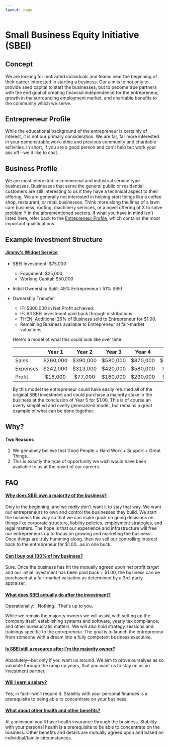 ```yaml
---
layout: page
---
```


# Small Business Equity Initiative (SBEI)

## Concept

We are looking for motivated individuals and teams near the beginning of their career interested in starting a business.  Our aim is to not only to provide seed capital to start the businesses, but to become true partners with the end goal of creating financial independence for the entrepreneur, growth in the surrounding employment market, and charitable benefits to the community which we serve.


## Entrepreneur Profile

While the educational background of the entrepreneur is certainly of interest, it is not our primary consideration.  We are far, far more interested in your demonstrable work-ethic and previous community and charitable activities.  In short, if you are a good person and can't help but work your ass off--we'd like to chat.



    
## Business Profile
    

We are most interested in commercial and industrial service type businesses.  Businesses that serve the general public or residential customers are still interesting to us if they have a technical aspect to their offering.  We are generally not interested in helping start things like a coffee shop, restaurant, or retail businesses.  Think more along the lines of a lawn care business, roofing, machinery services, or a novel offering of X to solve problem Y in the aforementioned sectors.  If what you have in mind isn't listed here, refer back to the [Entrepreneur Profile](#entrepreneur-profile), which contains the most important qualifications.



    
## Example Investment Structure
    

#### <ins>Jimmy's Widget Service</ins>
* SBEI Investment:  $75,000
    * Equipment:  $25,000
    * Working Capital:  $50,000
* Initial Ownership Split:  49% Entrepreneur  / 51% SBEI
* Ownership Transfer
    * IF:  $300,000 in Net Profit achieved.
    * IF:  All SBEI investment paid back through distributions.
    * THEN:  Additional 26% of Business sold to Entrepreneur for $1.00.
    * Remaining Business available to Entrepreneur at fair-market valuations.

    Here's a model of what this could look like over time:

   |          | Year 1 | Year 2 | Year 3 | Year 4 | Year 5 |
    |:----|    :----:|  :----: | :----:|  :----:|  :----:|
    |Sales|$260,000| $390,000 | $580,000 | $870,000 | $1,300,000 |
    |Expenses|$242,000|$313,000|$420,000|$580,000|$820,000|
    |Profit|$18,000|$77,000|$160,000|$290,000|$480,000|

    By this model the entrepreneur could have easily returned all of the original SBEI investment and could purchase a majority stake in the business at the conclusion of Year 5 for $1.00.  This is of course an overly simplified and overly generalized model, but remains a great example of what can be done together.



    
## Why?
    

#### Two Reasons  
1. We genuinely believe that Good People + Hard Work + Support = Great Things.
2. This is exactly the type of opportunity we wish would have been available to us at the onset of our careers.



    
## FAQ
    

#### <ins>Why does SBEI own a majority of the business?
Only in the beginning, and we *really* don't want it to stay that way.  We want our entrepreneurs to own and control the businesses they build.  We start the business this way so that we can make quick on going decisions on things like corporate structure, liability policies, employment strategies, and legal matters.  The hope is that our experience and infrastructure will free our entrepreneurs up to focus on growing and marketing the business.  Once things are truly humming along, then we sell our controlling interest back to the entrepreneur for $1.00...as in one buck.

#### <ins>Can I buy out 100% of my business?
Sure.  Once the business has hit the mutually agreed upon net profit target and our initial investment has been paid back + $1.00, the business can be purchased at a fair-market valuation as determined by a 3rd-party appraiser. 

#### <ins>What does SBEI actually do after the investment?
Operationally: &nbsp; Nothing.  &nbsp;That's up to you.

While we remain the majority owners we will assist with setting up the company itself, establishing systems and software, yearly tax compliance, and other bureaucratic matters.  We will also hold strategy sessions and trainings specific to the entrepreneur.  The goal is to launch the entrepreneur from someone with a dream into a fully competent business executive.

#### <ins> Is SBEI still a resource after I'm the majority owner?
Absolutely--but only if you want us around.  We aim to prove ourselves as so valuable through the ramp up years, that you want us to stay on as an investment partner.

#### <ins>Will I earn a salary?
Yes, in fact--we'll require it.  Stability with your personal finances is a prerequisite to being able to concentrate on your business.

#### <ins>What about other health and other benefits?
At a minimum you'll have health insurance through the business.  Stability with your personal health is a prerequisite to be able to concentrate on the business.  Other benefits and details are mutually agreed upon and based on individual/family circumstances.

